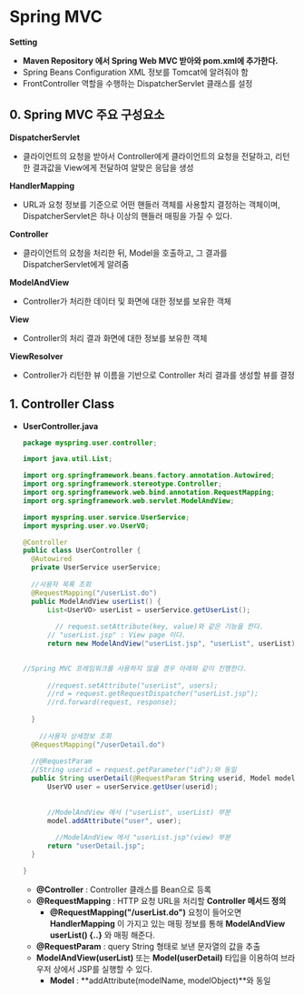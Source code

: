 # Spring MVC



**Setting**

- **Maven Repository 에서 Spring Web MVC 받아와 pom.xml에 추가한다.**
- Spring Beans Configuration XML 정보를 Tomcat에 알려줘야 함
- FrontController 역할을 수행하는 DispatcherServlet 클래스를 설정



## 0. Spring MVC 주요 구성요소



**DispatcherServlet**

- 클라이언트의 요청을 받아서 Controller에게 클라이언트의 요청을 전달하고, 리턴한 결과값을 View에게 전달하여 알맞은 응답을 생성

**HandlerMapping**

- URL과 요청 정보를 기준으로 어떤 핸들러 객체를 사용할지 결정하는 객체이며, DispatcherServlet은 하나 이상의 핸들러 매핑을 가질 수 있다.

**Controller**

- 클라이언트의 요청을 처리한 뒤, Model을 호출하고, 그 결과를 DispatcherServlet에게 알려줌

**ModelAndView**

- Controller가 처리한 데이터 및 화면에 대한 정보를 보유한 객체

**View**

- Controller의 처리 결과 화면에 대한 정보를 보유한 객체

**ViewResolver**

- Controller가 리턴한 뷰 이름을 기반으로 Controller 처리 결과를 생성할 뷰를 결정





## 1.  Controller Class



- **UserController.java**

  ```java
  package myspring.user.controller;
  
  import java.util.List;
  
  import org.springframework.beans.factory.annotation.Autowired;
  import org.springframework.stereotype.Controller;
  import org.springframework.web.bind.annotation.RequestMapping;
  import org.springframework.web.servlet.ModelAndView;
  
  import myspring.user.service.UserService;
  import myspring.user.vo.UserVO;
  
  @Controller
  public class UserController {
  	@Autowired
  	private UserService userService;
  	
  	//사용자 목록 조회
  	@RequestMapping("/userList.do")
  	public ModelAndView userList() {
  		List<UserVO> userList = userService.getUserList();
  		
          // request.setAttribute(key, value)와 같은 기능을 한다.
  		// "userList.jsp" : View page 이다.
  		return new ModelAndView("userList.jsp", "userList", userList);
          
  
  //Spring MVC 프레임워크를 사용하지 않을 경우 아래와 같이 진행한다.
         
  		//request.setAttribute("userList", users);
  		//rd = request.getRequestDispatcher("userList.jsp");
  		//rd.forward(request, response);
          
  	}
      
      //사용자 상세정보 조회
  	@RequestMapping("/userDetail.do")
  	
  	//@RequestParam
  	//String userid = request.getParameter("id");와 동일
  	public String userDetail(@RequestParam String userid, Model model) {
  		UserVO user = userService.getUser(userid);
         
  		
  		//ModelAndView 에서 ("userList", userList) 부분
  		model.addAttribute("user", user);
  		
          //ModelAndView 에서 "userList.jsp"(view) 부분
  		return "userDetail.jsp";
  	}
  
  }
  ```

  - **@Controller** : Controller 클래스를 Bean으로 등록
  - **@RequestMapping** : HTTP 요청 URL을 처리할 **Controller 메서드 정의**
    - **@RequestMapping("/userList.do")** 요청이 들어오면 **HandlerMapping** 이 가지고 있는 매핑 정보를 통해 **ModelAndView userList() {..}** 와 매핑 해준다.
  - **@RequestParam** : query String 형태로 보낸 문자열의 값을 추출
  - **ModelAndView(userList)** 또는 **Model(userDetail)** 타입을 이용하여 브라우저 상에서 JSP를 실행할 수 있다.
    - **Model** : **addAttribute(modelName, modelObject)**와 동일

